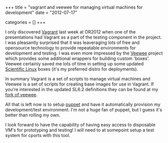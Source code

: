 +++
title = "vagrant and veewee for managing virtual machines for development"
date = "2012-07-17"


categories = []
+++

I only discovered [Vagrant](https://github.com/mitchellh/vagrant) last
week at OR2012 when one of the presentations had Vagrant as a part of
the testing component in the project. I was pleasantly surprised that
it was leaveraging lots of free and opensource technology to provide
repeatable environments for development and testing. I was even more
impressed by the [Veewee](https://github.com/jedi4ever/veewee) project
which provides some additional wrappers for building custom
'boxes'. Veewee certainly saved me lots of time in setting up some
updated [Scientific Linux](http://www.scientificlinux.org/) boxes
(it's my preferred distro for deployments).

In summary Vagrant is a set of scripts to manage virtual machines and
Veewee is a set of scripts for creating base images for use in
Vagrant. If you're interested in the updated SL6.2 definitions they
can be found at my
[fork of veewee](https://github.com/jcftang/veewee/tree/scientificlinux-6.2).

All that is left now is to setup [puppet](http://puppetlabs.com/) and
have it automatically provision my development/test environment. I'm
not a huge fan of puppet, but I guess it's better than rolling my own.

I look forward to have the capability of having easy access to
disposable VM's for prototyping and testing! I will need to at
somepoint setup a test system for cports with this tool.
